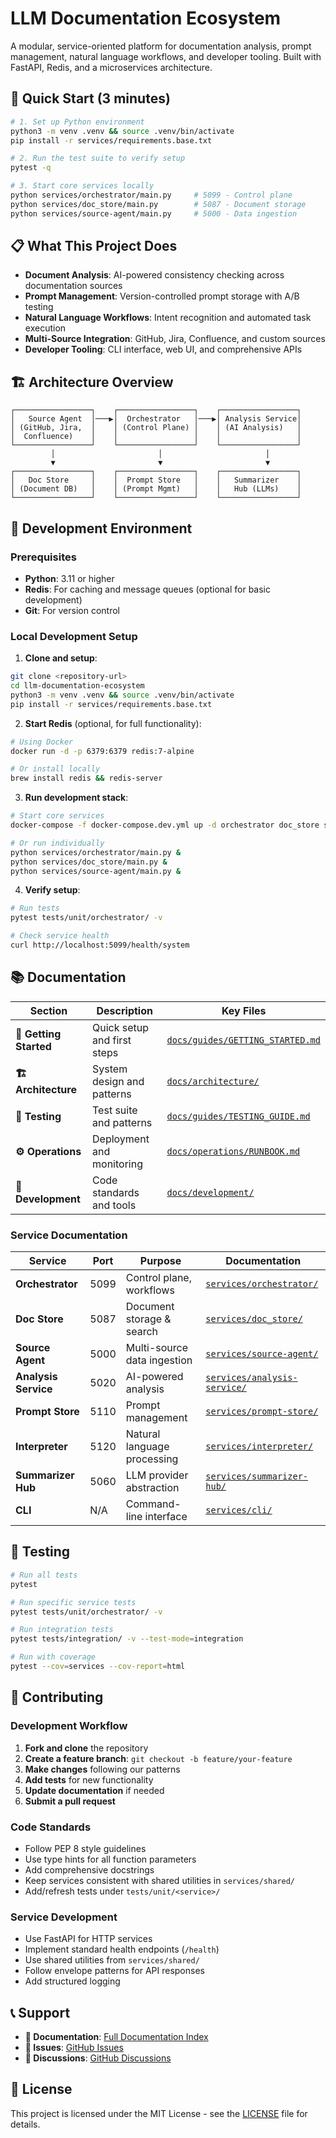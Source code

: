 # LLM Documentation Ecosystem

A modular, service-oriented platform for documentation analysis, prompt management, natural language workflows, and developer tooling. Built with FastAPI, Redis, and a microservices architecture.

## 🚀 Quick Start (3 minutes)

```bash
# 1. Set up Python environment
python3 -m venv .venv && source .venv/bin/activate
pip install -r services/requirements.base.txt

# 2. Run the test suite to verify setup
pytest -q

# 3. Start core services locally
python services/orchestrator/main.py     # 5099 - Control plane
python services/doc_store/main.py        # 5087 - Document storage
python services/source-agent/main.py     # 5000 - Data ingestion
```

## 📋 What This Project Does

- **Document Analysis**: AI-powered consistency checking across documentation sources
- **Prompt Management**: Version-controlled prompt storage with A/B testing
- **Natural Language Workflows**: Intent recognition and automated task execution
- **Multi-Source Integration**: GitHub, Jira, Confluence, and custom sources
- **Developer Tooling**: CLI interface, web UI, and comprehensive APIs

## 🏗️ Architecture Overview

```
┌─────────────────┐    ┌─────────────────┐    ┌─────────────────┐
│   Source Agent  │───▶│  Orchestrator   │───▶│ Analysis Service│
│ (GitHub, Jira,  │    │ (Control Plane) │    │ (AI Analysis)   │
│  Confluence)    │    │                 │    │                 │
└─────────────────┘    └─────────────────┘    └─────────────────┘
         │                       │                       │
         ▼                       ▼                       ▼
┌─────────────────┐    ┌─────────────────┐    ┌─────────────────┐
│   Doc Store     │    │  Prompt Store   │    │   Summarizer    │
│ (Document DB)   │    │ (Prompt Mgmt)   │    │   Hub (LLMs)    │
└─────────────────┘    └─────────────────┘    └─────────────────┘
```

## 🔧 Development Environment

### Prerequisites
- **Python**: 3.11 or higher
- **Redis**: For caching and message queues (optional for basic development)
- **Git**: For version control

### Local Development Setup

1. **Clone and setup**:
```bash
git clone <repository-url>
cd llm-documentation-ecosystem
python3 -m venv .venv && source .venv/bin/activate
pip install -r services/requirements.base.txt
```

2. **Start Redis** (optional, for full functionality):
```bash
# Using Docker
docker run -d -p 6379:6379 redis:7-alpine

# Or install locally
brew install redis && redis-server
```

3. **Run development stack**:
```bash
# Start core services
docker-compose -f docker-compose.dev.yml up -d orchestrator doc_store source-agent

# Or run individually
python services/orchestrator/main.py &
python services/doc_store/main.py &
python services/source-agent/main.py &
```

4. **Verify setup**:
```bash
# Run tests
pytest tests/unit/orchestrator/ -v

# Check service health
curl http://localhost:5099/health/system
```

## 📚 Documentation

| Section | Description | Key Files |
|---------|-------------|-----------|
| **🚀 Getting Started** | Quick setup and first steps | [`docs/guides/GETTING_STARTED.md`](docs/guides/GETTING_STARTED.md) |
| **🏗️ Architecture** | System design and patterns | [`docs/architecture/`](docs/architecture/) |
| **🧪 Testing** | Test suite and patterns | [`docs/guides/TESTING_GUIDE.md`](docs/guides/TESTING_GUIDE.md) |
| **⚙️ Operations** | Deployment and monitoring | [`docs/operations/RUNBOOK.md`](docs/operations/RUNBOOK.md) |
| **🔧 Development** | Code standards and tools | [`docs/development/`](docs/development/) |

### Service Documentation

| Service | Port | Purpose | Documentation |
|---------|------|---------|---------------|
| **Orchestrator** | 5099 | Control plane, workflows | [`services/orchestrator/`](services/orchestrator/) |
| **Doc Store** | 5087 | Document storage & search | [`services/doc_store/`](services/doc_store/) |
| **Source Agent** | 5000 | Multi-source data ingestion | [`services/source-agent/`](services/source-agent/) |
| **Analysis Service** | 5020 | AI-powered analysis | [`services/analysis-service/`](services/analysis-service/) |
| **Prompt Store** | 5110 | Prompt management | [`services/prompt-store/`](services/prompt-store/) |
| **Interpreter** | 5120 | Natural language processing | [`services/interpreter/`](services/interpreter/) |
| **Summarizer Hub** | 5060 | LLM provider abstraction | [`services/summarizer-hub/`](services/summarizer-hub/) |
| **CLI** | N/A | Command-line interface | [`services/cli/`](services/cli/) |

## 🧪 Testing

```bash
# Run all tests
pytest

# Run specific service tests
pytest tests/unit/orchestrator/ -v

# Run integration tests
pytest tests/integration/ -v --test-mode=integration

# Run with coverage
pytest --cov=services --cov-report=html
```

## 🤝 Contributing

### Development Workflow
1. **Fork and clone** the repository
2. **Create a feature branch**: `git checkout -b feature/your-feature`
3. **Make changes** following our patterns
4. **Add tests** for new functionality
5. **Update documentation** if needed
6. **Submit a pull request**

### Code Standards
- Follow PEP 8 style guidelines
- Use type hints for all function parameters
- Add comprehensive docstrings
- Keep services consistent with shared utilities in `services/shared/`
- Add/refresh tests under `tests/unit/<service>/`

### Service Development
- Use FastAPI for HTTP services
- Implement standard health endpoints (`/health`)
- Use shared utilities from `services/shared/`
- Follow envelope patterns for API responses
- Add structured logging

## 📞 Support

- **📖 Documentation**: [Full Documentation Index](docs/README.md)
- **🐛 Issues**: [GitHub Issues](https://github.com/your-org/llm-documentation-ecosystem/issues)
- **💬 Discussions**: [GitHub Discussions](https://github.com/your-org/llm-documentation-ecosystem/discussions)

## 📄 License

This project is licensed under the MIT License - see the [LICENSE](LICENSE) file for details.
